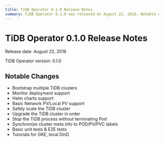 ```yaml
---
title: TiDB Operator 0.1.0 Release Notes
summary: TiDB Operator 0.1.0 was released on August 22, 2018. Notable changes include the ability to bootstrap multiple TiDB clusters, support for monitoring deployment and Helm charts, basic Network PV/Local PV support, safe scaling of the TiDB cluster, orderly cluster upgrades, and stopping the TiDB process without terminating the Pod. Additionally, cluster meta info can be synchronized to POD/PV/PVC labels, and basic unit tests & E2E tests are available. Tutorials for GKE and local DinD are also provided.
---
```


# TiDB Operator 0.1.0 Release Notes

Release date: August 22, 2018

TiDB Operator version: 0.1.0

## Notable Changes

- Bootstrap multiple TiDB clusters
- Monitor deployment support
- Helm charts support
- Basic Network PV/Local PV support
- Safely scale the TiDB cluster
- Upgrade the TiDB cluster in order
- Stop the TiDB process without terminating Pod
- Synchronize cluster meta info to POD/PV/PVC labels
- Basic unit tests & E2E tests
- Tutorials for GKE, local DinD
